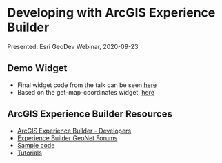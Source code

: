 # Developing with ArcGIS Experience Builder

Presented: Esri GeoDev Webinar, 2020-09-23

## Demo Widget

* Final widget code from the talk can be seen [here](https://github.com/gavinr/presentations/tree/master/src/developing-with-arcgis-experience-builder/code/06-styles)
* Based on the get-map-coordinates widget, [here](https://github.com/Esri/arcgis-experience-builder-sdk-resources/tree/master/samples/widgets/get-map-coordinates)

## ArcGIS Experience Builder Resources

* [ArcGIS Experience Builder - Developers](https://developers.arcgis.com/experience-builder/)
* [Experience Builder GeoNet Forums](https://community.esri.com/community/arcgis-experience-builder)
* [Sample code](https://github.com/Esri/arcgis-experience-builder-sdk-resources)
* [Tutorials](https://developers.arcgis.com/labs/?product=experience-builder&topic=any)
